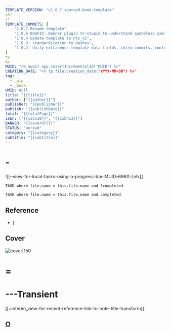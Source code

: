 ```yaml
---
TEMPLATE_VERSION: "v1.0.7_sourced-book-template"
<%*
/*
TEMPLATE_COMMITS: [
    "1.0.7 Rename template"
    "1.0.5 BUGFIX: Banner plugin to stupid to understand quoteless yaml",
    "1.0.4 Update template to nts_v1",
    "1.0.3: standardization to dashes",
    "1.0.2: Unify extraneous template data fields, intro commits, conform template look",
]
*/
%>
MUID: "<% await app.insertIncrementalId('MUID') %>"
CREATION_DATE: "<% tp.file.creation_date("YYYY-MM-DD") %>" 
tag:
  - _wip
  - _book
UMID: null
title: "{{title}}"
author: ["{{author}}"]
publisher: "{{publisher}}"
publish: "{{publishDate}}"
total: "{{totalPage}}"
isbn: ["{{isbn10}}", "{{isbn13}}"]
BANNER: "{{coverUrl}}"
STATUS: "unread"
category: "{{category}}"
subtitle: "{{subtitle}}"
---
```


# -

![[~view-for-local-tasks-using-a-progress-bar-MUID-698#=|nlk]]

```dataview
TASK where file.name = this.file.name and !completed
```

```dataview
TASK where file.name = this.file.name and completed
```

## Reference
* ∫ 

## Cover

![cover|150]({{coverUrl}})

# =



# ---Transient

[[~interim_view-for-recent-reference-link-to-note-title-transform]]

## Ω